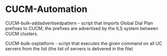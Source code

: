 # CUCM-Automation
CUCM-bulk-addadvertisedpattern - script that imports Global Dial Plan prefixes to CUCM, the prefixes are advertised by the ILS system between CUCM clusters.

CUCM-bulk-osplatform - script that executes the given command on all UC servers from the list (the list of servers is delivered in the file)

